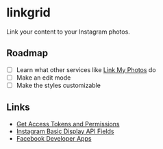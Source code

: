 # linkgrid
Link your content to your Instagram photos.

## Roadmap
* [ ] Learn what other services like [Link My Photos](https://linkmy.photos/) do
* [ ] Make an edit mode
* [ ] Make the styles customizable

## Links
* [Get Access Tokens and Permissions](https://developers.facebook.com/docs/instagram-basic-display-api/guides/getting-access-tokens-and-permissions)
* [Instagram Basic Display API Fields](https://developers.facebook.com/docs/instagram-basic-display-api/reference/media#fields)
* [Facebook Developer Apps](https://developers.facebook.com/apps/)